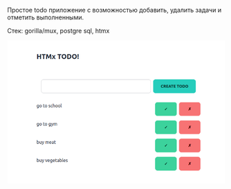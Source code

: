 Простое todo приложение с возможностью добавить, удалить задачи и отметить выполненными.

Стек: gorilla/mux, postgre sql, htmx

![photo1](https://github.com/rugewit/Todo-app/blob/main/photo_1.png)